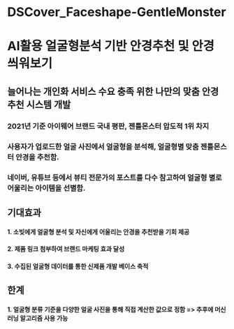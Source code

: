 # DSCover_Faceshape-GentleMonster

# AI활용 얼굴형분석 기반 안경추천 및 안경 씌워보기

## 늘어나는 개인화 서비스 수요 충족 위한 나만의 맞춤 안경 추천 시스템 개발
### 2021년 기준 아이웨어 브랜드 국내 평판, 젠틀몬스터 압도적 1위 차지
### 사용자가 업로드한 얼굴 사진에서 얼굴형을 분석해, 얼굴형별 맞춤 젠틀몬스터 안경을 추천함.
### 네이버, 유튜브 등에서 뷰티 전문가의 포스트를 다수 참고하여 얼굴형 별로 어울리는 아이템을 선별함.


## 기대효과
#### 1. 소빚에게 얼굴형 분석 및 자신에게 어울리는 안경을 추천받을 기회 제공
#### 2. 제품 링크 첨부하여 브랜드 마케팅 효과 달성
#### 3. 수집된 얼굴형 데이터를 통한 신제품 개발 베이스 축적

## 한계
#### 1. 얼굴형 분류 기준을 다양한 얼굴 사진을 통해 직접 계산한 값으로 정함 => 추후에 머신러닝 알고리즘 사용 가능
